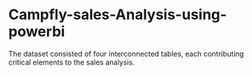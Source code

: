 # Campfly-sales-Analysis-using-powerbi
The dataset consisted of four interconnected tables, each contributing critical elements to the sales analysis. 
